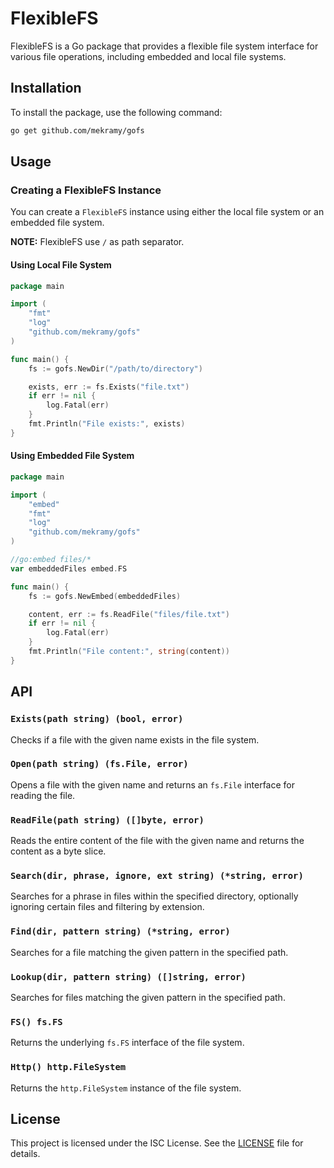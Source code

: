 # FlexibleFS

FlexibleFS is a Go package that provides a flexible file system interface for various file operations, including embedded and local file systems.

## Installation

To install the package, use the following command:

```sh
go get github.com/mekramy/gofs
```

## Usage

### Creating a FlexibleFS Instance

You can create a `FlexibleFS` instance using either the local file system or an embedded file system.

**NOTE:** FlexibleFS use `/` as path separator.

#### Using Local File System

```go
package main

import (
    "fmt"
    "log"
    "github.com/mekramy/gofs"
)

func main() {
    fs := gofs.NewDir("/path/to/directory")

    exists, err := fs.Exists("file.txt")
    if err != nil {
        log.Fatal(err)
    }
    fmt.Println("File exists:", exists)
}
```

#### Using Embedded File System

```go
package main

import (
    "embed"
    "fmt"
    "log"
    "github.com/mekramy/gofs"
)

//go:embed files/*
var embeddedFiles embed.FS

func main() {
    fs := gofs.NewEmbed(embeddedFiles)

    content, err := fs.ReadFile("files/file.txt")
    if err != nil {
        log.Fatal(err)
    }
    fmt.Println("File content:", string(content))
}
```

## API

### `Exists(path string) (bool, error)`

Checks if a file with the given name exists in the file system.

### `Open(path string) (fs.File, error)`

Opens a file with the given name and returns an `fs.File` interface for reading the file.

### `ReadFile(path string) ([]byte, error)`

Reads the entire content of the file with the given name and returns the content as a byte slice.

### `Search(dir, phrase, ignore, ext string) (*string, error)`

Searches for a phrase in files within the specified directory, optionally ignoring certain files and filtering by extension.

### `Find(dir, pattern string) (*string, error)`

Searches for a file matching the given pattern in the specified path.

### `Lookup(dir, pattern string) ([]string, error)`

Searches for files matching the given pattern in the specified path.

### `FS() fs.FS`

Returns the underlying `fs.FS` interface of the file system.

### `Http() http.FileSystem`

Returns the `http.FileSystem` instance of the file system.

## License

This project is licensed under the ISC License. See the [LICENSE](LICENSE) file for details.
